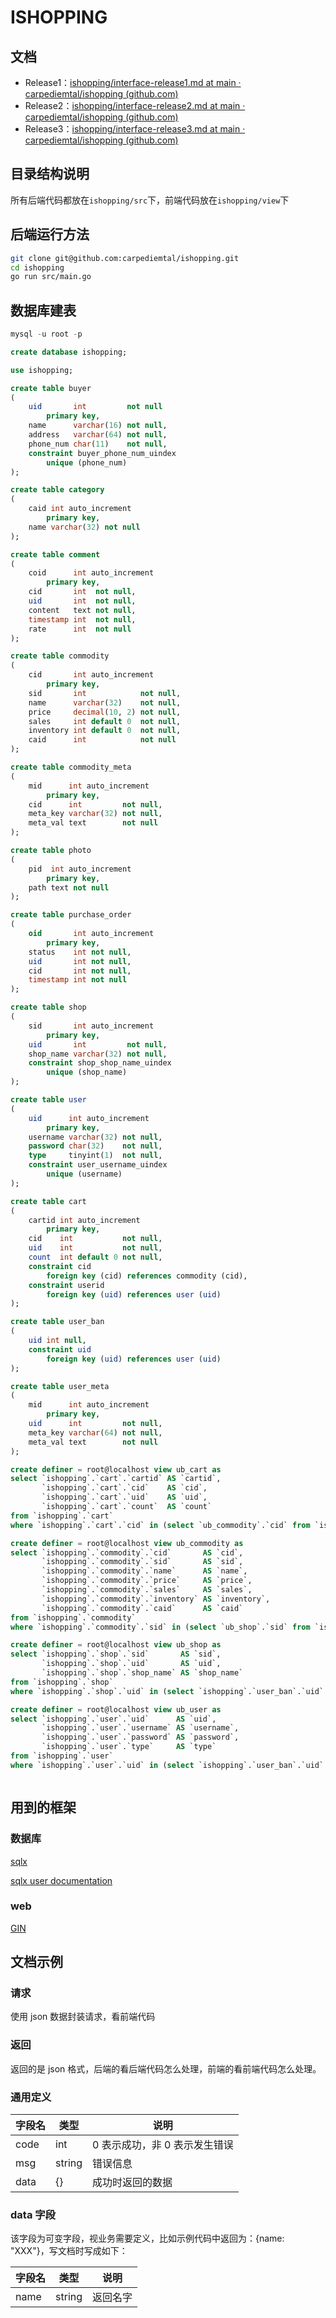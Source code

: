 # ISHOPPING

## 文档

- Release1：[ishopping/interface-release1.md at main · carpediemtal/ishopping (github.com)](https://github.com/carpediemtal/ishopping/blob/main/doc/interface-release1.md)
- Release2：[ishopping/interface-release2.md at main · carpediemtal/ishopping (github.com)](https://github.com/carpediemtal/ishopping/blob/main/doc/interface-release2.md)
- Release3：[ishopping/interface-release3.md at main · carpediemtal/ishopping (github.com)](https://github.com/carpediemtal/ishopping/blob/main/doc/interface-release3.md)

## 目录结构说明

所有后端代码都放在`ishopping/src`下，前端代码放在`ishopping/view`下

## 后端运行方法

```bash
git clone git@github.com:carpediemtal/ishopping.git
cd ishopping
go run src/main.go
```

## 数据库建表

```sql
mysql -u root -p

create database ishopping;

use ishopping;

create table buyer
(
    uid       int         not null
        primary key,
    name      varchar(16) not null,
    address   varchar(64) not null,
    phone_num char(11)    not null,
    constraint buyer_phone_num_uindex
        unique (phone_num)
);

create table category
(
    caid int auto_increment
        primary key,
    name varchar(32) not null
);

create table comment
(
    coid      int auto_increment
        primary key,
    cid       int  not null,
    uid       int  not null,
    content   text not null,
    timestamp int  not null,
    rate      int  not null
);

create table commodity
(
    cid       int auto_increment
        primary key,
    sid       int            not null,
    name      varchar(32)    not null,
    price     decimal(10, 2) not null,
    sales     int default 0  not null,
    inventory int default 0  not null,
    caid      int            not null
);

create table commodity_meta
(
    mid      int auto_increment
        primary key,
    cid      int         not null,
    meta_key varchar(32) not null,
    meta_val text        not null
);

create table photo
(
    pid  int auto_increment
        primary key,
    path text not null
);

create table purchase_order
(
    oid       int auto_increment
        primary key,
    status    int not null,
    uid       int not null,
    cid       int not null,
    timestamp int not null
);

create table shop
(
    sid       int auto_increment
        primary key,
    uid       int         not null,
    shop_name varchar(32) not null,
    constraint shop_shop_name_uindex
        unique (shop_name)
);

create table user
(
    uid      int auto_increment
        primary key,
    username varchar(32) not null,
    password char(32)    not null,
    type     tinyint(1)  not null,
    constraint user_username_uindex
        unique (username)
);

create table cart
(
    cartid int auto_increment
        primary key,
    cid    int           not null,
    uid    int           not null,
    count  int default 0 not null,
    constraint cid
        foreign key (cid) references commodity (cid),
    constraint userid
        foreign key (uid) references user (uid)
);

create table user_ban
(
    uid int null,
    constraint uid
        foreign key (uid) references user (uid)
);

create table user_meta
(
    mid      int auto_increment
        primary key,
    uid      int         not null,
    meta_key varchar(64) not null,
    meta_val text        not null
);

create definer = root@localhost view ub_cart as
select `ishopping`.`cart`.`cartid` AS `cartid`,
       `ishopping`.`cart`.`cid`    AS `cid`,
       `ishopping`.`cart`.`uid`    AS `uid`,
       `ishopping`.`cart`.`count`  AS `count`
from `ishopping`.`cart`
where `ishopping`.`cart`.`cid` in (select `ub_commodity`.`cid` from `ishopping`.`ub_commodity`);

create definer = root@localhost view ub_commodity as
select `ishopping`.`commodity`.`cid`       AS `cid`,
       `ishopping`.`commodity`.`sid`       AS `sid`,
       `ishopping`.`commodity`.`name`      AS `name`,
       `ishopping`.`commodity`.`price`     AS `price`,
       `ishopping`.`commodity`.`sales`     AS `sales`,
       `ishopping`.`commodity`.`inventory` AS `inventory`,
       `ishopping`.`commodity`.`caid`      AS `caid`
from `ishopping`.`commodity`
where `ishopping`.`commodity`.`sid` in (select `ub_shop`.`sid` from `ishopping`.`ub_shop`);

create definer = root@localhost view ub_shop as
select `ishopping`.`shop`.`sid`       AS `sid`,
       `ishopping`.`shop`.`uid`       AS `uid`,
       `ishopping`.`shop`.`shop_name` AS `shop_name`
from `ishopping`.`shop`
where `ishopping`.`shop`.`uid` in (select `ishopping`.`user_ban`.`uid` from `ishopping`.`user_ban`) is false;

create definer = root@localhost view ub_user as
select `ishopping`.`user`.`uid`      AS `uid`,
       `ishopping`.`user`.`username` AS `username`,
       `ishopping`.`user`.`password` AS `password`,
       `ishopping`.`user`.`type`     AS `type`
from `ishopping`.`user`
where `ishopping`.`user`.`uid` in (select `ishopping`.`user_ban`.`uid` from `ishopping`.`user_ban`) is false;



```

## 用到的框架

### 数据库

[sqlx](https://github.com/jmoiron/sqlx)

[sqlx user documentation](http://jmoiron.github.io/sqlx/)

### web

[GIN](https://github.com/gin-gonic/gin#quick-start)

## 文档示例

### 请求

使用 json 数据封装请求，看前端代码

### 返回

返回的是 json 格式，后端的看后端代码怎么处理，前端的看前端代码怎么处理。

### 通用定义

| 字段名 | 类型   | 说明                          |
| ------ | ------ | ----------------------------- |
| code   | int    | 0 表示成功，非 0 表示发生错误 |
| msg    | string | 错误信息                      |
| data   | {}     | 成功时返回的数据              |

### data 字段

该字段为可变字段，视业务需要定义，比如示例代码中返回为：{name: "XXX"}，写文档时写成如下：

| 字段名 | 类型   | 说明     |
| ------ | ------ | -------- |
| name   | string | 返回名字 |
